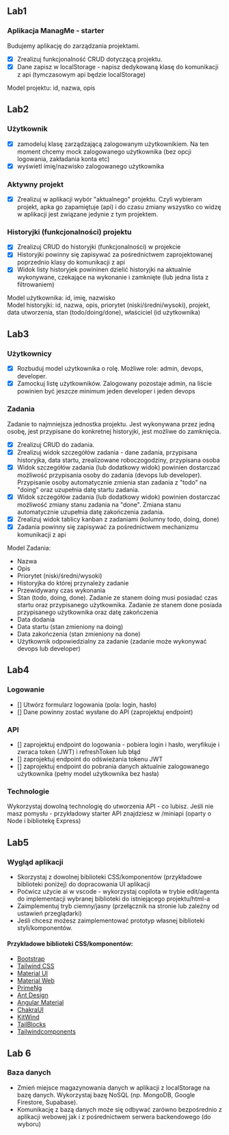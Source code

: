 ## Lab1

### Aplikacja ManagMe - starter

Budujemy aplikację do zarządzania projektami.

- [x] Zrealizuj funkcjonalność CRUD dotyczącą projektu.
- [x] Dane zapisz w localStorage - napisz dedykowaną klasę do komunikacji z api (tymczasowym api będzie localStorage)

Model projektu: id, nazwa, opis

## Lab2

### Użytkownik

- [x] zamodeluj klasę zarządzającą zalogowanym użytkownikiem. Na ten moment chcemy mock zalogowanego użytkownika (bez opcji logowania, zakładania konta etc)
- [x] wyświetl imię/nazwisko zalogowanego użytkownika

### Aktywny projekt

- [x] Zrealizuj w aplikacji wybór "aktualnego" projektu. Czyli wybieram projekt, apka go zapamiętuje (api) i do czasu zmiany wszystko co widzę w aplikacji jest związane jedynie z tym projektem.

### Historyjki (funkcjonalności) projektu

- [x] Zrealizuj CRUD do historyjki (funkcjonalności) w projekcie
- [x] Historyjki powinny się zapisywać za pośrednictwem zaprojektowanej poprzednio klasy do komunikacji z api
- [x] Widok listy historyjek powininen dzielić historyjki na aktualnie wykonywane, czekające na wykonanie i zamknięte (lub jedna lista z filtrowaniem)

Model użytkownika: id, imię, nazwisko  
Model historyjki: id, nazwa, opis, priorytet (niski/średni/wysoki), projekt, data utworzenia, stan (todo/doing/done), właściciel (id użytkownika)

## Lab3

### Użytkownicy

- [x] Rozbuduj model użytkownika o rolę. Możliwe role: admin, devops, developer.
- [x] Zamockuj listę użytkowników. Zalogowany pozostaje admin, na liście powinien być jeszcze minimum jeden developer i jeden devops

### Zadania

Zadanie to najmniejsza jednostka projektu. Jest wykonywana przez jedną osobę, jest przypisane do konkretnej historyjki, jest możliwe do zamknięcia.

- [x] Zrealizuj CRUD do zadania.
- [x] Zrealizuj widok szczegółów zadania - dane zadania, przypisana historyjka, data startu, zrealizowane roboczogodziny, przypisana osoba
- [x] Widok szczegółów zadania (lub dodatkowy widok) powinien dostarczać możliwość przypisania osoby do zadania (devops lub developer). Przypisanie osoby automatycznie zmienia stan zadania z "todo" na "doing" oraz uzupełnia datę startu zadania.
- [x] Widok szczegółów zadania (lub dodatkowy widok) powinien dostarczać możliwość zmiany stanu zadania na "done". Zmiana stanu automatycznie uzupełnia datę zakończenia zadania.
- [x] Zrealizuj widok tablicy kanban z zadaniami (kolumny todo, doing, done)
- [x] Zadania powinny się zapisywać za pośrednictwem mechanizmu komunikacji z api

Model Zadania:

- Nazwa
- Opis
- Priorytet (niski/średni/wysoki)
- Historyjka do której przynależy zadanie
- Przewidywany czas wykonania
- Stan (todo, doing, done). Zadanie ze stanem doing musi posiadać czas startu oraz przypisanego użytkownika. Zadanie ze stanem done posiada przypisanego użytkownika oraz datę zakończenia
- Data dodania
- Data startu (stan zmieniony na doing)
- Data zakończenia (stan zmieniony na done)
- Użytkownik odpowiedzialny za zadanie (zadanie może wykonywać devops lub developer)

## Lab4

### Logowanie

- [] Utwórz formularz logowania (pola: login, hasło)
- [] Dane powinny zostać wysłane do API (zaprojektuj endpoint)

### API

- [] zaprojektuj endpoint do logowania - pobiera login i hasło, weryfikuje i zwraca token (JWT) i refreshToken lub błąd
- [] zaprojektuj endpoint do odświeżania tokenu JWT
- [] zaprojektuj endpoint do pobrania danych aktualnie zalogowanego użytkownika (pełny model użytkownika bez hasła)

### Technologie

Wykorzystaj dowolną technologię do utworzenia API - co lubisz. Jeśli nie masz pomysłu - przykładowy starter API znajdziesz w /miniapi (oparty o Node i bibliotekę Express)

## Lab5

### Wygląd aplikacji

- Skorzystaj z dowolnej biblioteki CSS/komponentów (przykładowe biblioteki poniżej) do dopracowania UI aplikacji
- Poćwicz użycie ai w vscode - wykorzystaj copilota w trybie edit/agenta do implementacji wybranej biblioteki do istniejącego projektu/html-a
- Zaimplementuj tryb ciemny/jasny (przełącznik na stronie lub zależny od ustawień przeglądarki)
- Jeśli chcesz możesz zaimplementować prototyp własnej biblioteki styli/komponentów.

#### Przykładowe biblioteki CSS/komponentów:

- [Bootstrap](https://getbootstrap.com/)
- [Tailwind CSS](https://tailwindcss.com/)
- [Material UI](https://mui.com)
- [Material Web](https://m3.material.io/develop/web)
- [PrimeNg](https://primeng.org/)
- [Ant Design](https://ant.design/)
- [Angular Material](https://material.angular.io/)
- [ChakraUI](https://v2.chakra-ui.com/)
- [KitWind](https://kitwind.io/products/)
- [TailBlocks](https://tailblocks.cc/)
- [Tailwindcomponents](https://tailwindcomponents.com/)

## Lab 6

### Baza danych

- Zmień miejsce magazynowania danych w aplikacji z localStorage na bazę danych. Wykorzystaj bazę NoSQL (np. MongoDB, Google Firestore, Supabase).
- Komunikację z bazą danych może się odbywać zarówno bezpośrednio z aplikacji webowej jak i z pośrednictwem serwera backendowego (do wyboru)

